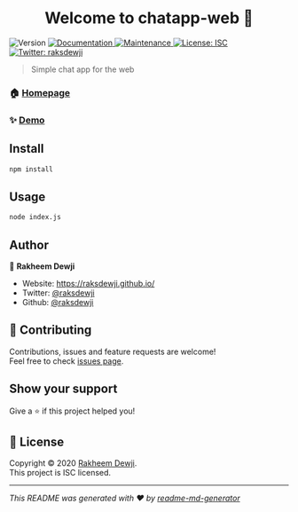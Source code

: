 <h1 align="center">Welcome to chatapp-web 👋</h1>
<p>
  <img alt="Version" src="https://img.shields.io/badge/version-1.0-blue.svg?cacheSeconds=2592000" />
  <a href="https://github.com/raksdewji/chatapp-web#readme" target="_blank">
    <img alt="Documentation" src="https://img.shields.io/badge/documentation-yes-brightgreen.svg" />
  </a>
  <a href="https://github.com/raksdewji/chatapp-web/graphs/commit-activity" target="_blank">
    <img alt="Maintenance" src="https://img.shields.io/badge/Maintained%3F-yes-green.svg" />
  </a>
  <a href="https://github.com/raksdewji/chatapp-web/blob/master/LICENSE" target="_blank">
    <img alt="License: ISC" src="https://img.shields.io/github/license/raksdewji/chatapp-web" />
  </a>
  <a href="https://twitter.com/raksdewji" target="_blank">
    <img alt="Twitter: raksdewji" src="https://img.shields.io/twitter/follow/raksdewji.svg?style=social" />
  </a>
</p>

> Simple chat app for the web

### 🏠 [Homepage](https://github.com/raksdewji/chatapp-web#readme)

### ✨ [Demo](https://raksdewji-chatapp-web.herokuapp.com)

## Install

```sh
npm install
```

## Usage

```sh
node index.js
```

## Author

👤 **Rakheem Dewji**

* Website: https://raksdewji.github.io/
* Twitter: [@raksdewji](https://twitter.com/raksdewji)
* Github: [@raksdewji](https://github.com/raksdewji)

## 🤝 Contributing

Contributions, issues and feature requests are welcome!<br />Feel free to check [issues page](https://github.com/raksdewji/chatapp-web/issues).

## Show your support

Give a ⭐️ if this project helped you!

## 📝 License

Copyright © 2020 [Rakheem Dewji](https://github.com/raksdewji).<br />
This project is ISC licensed.

***
_This README was generated with ❤️ by [readme-md-generator](https://github.com/kefranabg/readme-md-generator)_